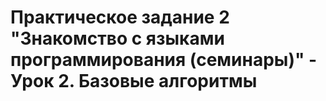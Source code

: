 # Практическое задание 2 "Знакомство с языками программирования (семинары)" - Урок 2. Базовые алгоритмы #
